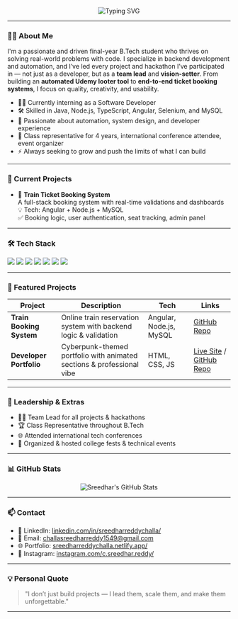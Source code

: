 <!-- Centered Typing SVG -->
<p align="center">
  <img src="https://readme-typing-svg.demolab.com?font=Fira+Code&size=24&pause=1000&center=true&vCenter=true&width=500&lines=Hi+I'm+Sreedhar+%F0%9F%91%8B;Dev+%7C+Team+Lead+%7C+Automation+Builder;Crafting+clean+code+and+real-world+projects+daily" alt="Typing SVG" />
</p>

---

### 👨‍💻 About Me

I'm a passionate and driven final-year B.Tech student who thrives on solving real-world problems with code. I specialize in backend development and automation, and I’ve led every project and hackathon I’ve participated in — not just as a developer, but as a **team lead** and **vision-setter**. From building an **automated Udemy looter tool** to **end-to-end ticket booking systems**, I focus on quality, creativity, and usability.

- 🧑‍💻 Currently interning as a Software Developer
- 🛠️ Skilled in Java, Node.js, TypeScript, Angular, Selenium, and MySQL
- 🎯 Passionate about automation, system design, and developer experience
- 🏅 Class representative for 4 years, international conference attendee, event organizer
- ⚡ Always seeking to grow and push the limits of what I can build

---

### 🔭 Current Projects

- 🚆 **Train Ticket Booking System**  
  A full-stack booking system with real-time validations and dashboards  
  💡 Tech: Angular + Node.js + MySQL  
  ✅ Booking logic, user authentication, seat tracking, admin panel

---

### 🛠️ Tech Stack

<p>
  <img src="https://img.shields.io/badge/Java-%23ED8B00.svg?style=flat&logo=openjdk&logoColor=white" />
  <img src="https://img.shields.io/badge/Node.js-%23339933.svg?style=flat&logo=node.js&logoColor=white" />
  <img src="https://img.shields.io/badge/JavaScript-%23F7DF1E.svg?style=flat&logo=javascript&logoColor=black" />
  <img src="https://img.shields.io/badge/TypeScript-%23007ACC.svg?style=flat&logo=typescript&logoColor=white" />
  <img src="https://img.shields.io/badge/Angular-DD0031?style=flat&logo=angular&logoColor=white" />
  <img src="https://img.shields.io/badge/MySQL-%2300f.svg?style=flat&logo=mysql&logoColor=white" />
  <img src="https://img.shields.io/badge/Selenium-43B02A?style=flat&logo=selenium&logoColor=white" />
</p>

---

### 📂 Featured Projects

| Project | Description | Tech | Links |
|--------|-------------|------|-------|
| **Train Booking System** | Online train reservation system with backend logic & validation | Angular, Node.js, MySQL | [GitHub Repo](https://github.com/YOUR_USERNAME/TrainBookingSystem) |
| **Developer Portfolio** | Cyberpunk-themed portfolio with animated sections & professional vibe | HTML, CSS, JS | [Live Site](https://your-portfolio-link.com) / [GitHub Repo](https://github.com/YOUR_USERNAME/portfolio) |

---

### 🧠 Leadership & Extras

- 🧑‍🏫 Team Lead for all projects & hackathons
- 🏆 Class Representative throughout B.Tech
- 🌐 Attended international tech conferences
- 🎤 Organized & hosted college fests & technical events

---

### 📊 GitHub Stats

<p align="center">
  <img src="https://github-readme-stats.vercel.app/api?username=Challa1549&show_icons=true&theme=tokyonight" alt="Sreedhar's GitHub Stats"/>
  <br/>
</p>

---


### 📫 Contact

- 💼 LinkedIn: [linkedin.com/in/sreedharreddychalla/](https://www.linkedin.com/in/sreedharreddychalla/)
- 📧 Email: challasreedharreddy1549@gmail.com
- 🌐 Portfolio: [sreedharreddychalla.netlify.app/](https://sreedharreddychalla.netlify.app/)
- 🔗 Instagram: [instagram.com/c.sreedhar.reddy/](https://www.instagram.com/c.sreedhar.reddy/)

---

### 💡 Personal Quote

> "I don’t just build projects — I lead them, scale them, and make them unforgettable."

---


